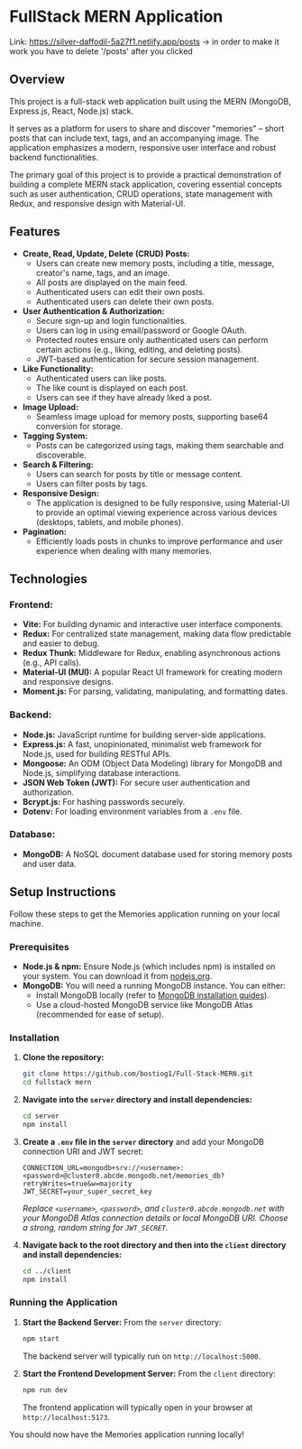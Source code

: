 # FullStack MERN Application

Link: https://silver-daffodil-5a27f1.netlify.app/posts  -> in order to make it work you have to delete '/posts' after you clicked

## Overview

This project is a full-stack web application built using the MERN (MongoDB, Express.js, React, Node.js) stack.

It serves as a platform for users to share and discover "memories" – short posts that can include text, tags, and an accompanying image. The application emphasizes a modern, responsive user interface and robust backend functionalities.

The primary goal of this project is to provide a practical demonstration of building a complete MERN stack application, covering essential concepts such as user authentication, CRUD operations, state management with Redux, and responsive design with Material-UI.

## Features

- **Create, Read, Update, Delete (CRUD) Posts:**
  - Users can create new memory posts, including a title, message, creator's name, tags, and an image.
  - All posts are displayed on the main feed.
  - Authenticated users can edit their own posts.
  - Authenticated users can delete their own posts.
- **User Authentication & Authorization:**
  - Secure sign-up and login functionalities.
  - Users can log in using email/password or Google OAuth.
  - Protected routes ensure only authenticated users can perform certain actions (e.g., liking, editing, and deleting posts).
  - JWT-based authentication for secure session management.
- **Like Functionality:**
  - Authenticated users can like posts.
  - The like count is displayed on each post.
  - Users can see if they have already liked a post.
- **Image Upload:**
  - Seamless image upload for memory posts, supporting base64 conversion for storage.
- **Tagging System:**
  - Posts can be categorized using tags, making them searchable and discoverable.
- **Search & Filtering:**
  - Users can search for posts by title or message content.
  - Users can filter posts by tags.
- **Responsive Design:**
  - The application is designed to be fully responsive, using Material-UI to provide an optimal viewing experience across various devices (desktops, tablets, and mobile phones).
- **Pagination:**
  - Efficiently loads posts in chunks to improve performance and user experience when dealing with many memories.

## Technologies

### Frontend:

- **Vite:** For building dynamic and interactive user interface components.
- **Redux:** For centralized state management, making data flow predictable and easier to debug.
- **Redux Thunk:** Middleware for Redux, enabling asynchronous actions (e.g., API calls).
- **Material-UI (MUI):** A popular React UI framework for creating modern and responsive designs.
- **Moment.js:** For parsing, validating, manipulating, and formatting dates.

### Backend:

- **Node.js:** JavaScript runtime for building server-side applications.
- **Express.js:** A fast, unopinionated, minimalist web framework for Node.js, used for building RESTful APIs.
- **Mongoose:** An ODM (Object Data Modeling) library for MongoDB and Node.js, simplifying database interactions.
- **JSON Web Token (JWT):** For secure user authentication and authorization.
- **Bcrypt.js:** For hashing passwords securely.
- **Dotenv:** For loading environment variables from a `.env` file.

### Database:

- **MongoDB:** A NoSQL document database used for storing memory posts and user data.

## Setup Instructions

Follow these steps to get the Memories application running on your local machine.

### Prerequisites

- **Node.js & npm:** Ensure Node.js (which includes npm) is installed on your system. You can download it from [nodejs.org](https://nodejs.org/).
- **MongoDB:** You will need a running MongoDB instance. You can either:
  - Install MongoDB locally (refer to [MongoDB installation guides](https://docs.mongodb.com/manual/installation/)).
  - Use a cloud-hosted MongoDB service like MongoDB Atlas (recommended for ease of setup).

### Installation

1.  **Clone the repository:**

    ```bash
    git clone https://github.com/bostiog1/Full-Stack-MERN.git
    cd fullstack mern
    ```

2.  **Navigate into the `server` directory and install dependencies:**

    ```bash
    cd server
    npm install
    ```

3.  **Create a `.env` file in the `server` directory** and add your MongoDB connection URI and JWT secret:

    ```
    CONNECTION_URL=mongodb+srv://<username>:<password>@cluster0.abcde.mongodb.net/memories_db?retryWrites=true&w=majority
    JWT_SECRET=your_super_secret_key
    ```

    _Replace `<username>`, `<password>`, and `cluster0.abcde.mongodb.net` with your MongoDB Atlas connection details or local MongoDB URI._
    _Choose a strong, random string for `JWT_SECRET`._

4.  **Navigate back to the root directory and then into the `client` directory and install dependencies:**
    ```bash
    cd ../client
    npm install
    ```

### Running the Application

1.  **Start the Backend Server:**
    From the `server` directory:

    ```bash
    npm start
    ```

    The backend server will typically run on `http://localhost:5000`.

2.  **Start the Frontend Development Server:**
    From the `client` directory:
    ```bash
    npm run dev
    ```
    The frontend application will typically open in your browser at `http://localhost:5173`.

You should now have the Memories application running locally!
